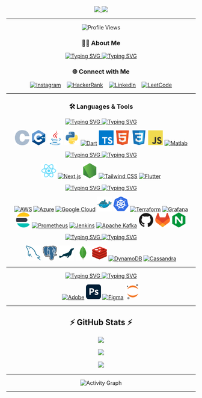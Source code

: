 <div align="center">

<!-- Dark mode (Yellow) -->
<a href="https://git.io/typing-svg#gh-dark-mode-only">
  <img src="https://readme-typing-svg.herokuapp.com?size=28&duration=4000&pause=1000&color=FFD700&center=true&vCenter=true&lines=Hello+👋;Hola+👋;Bonjour+👋;Hallo+👋;Ciao+👋;Olá+👋;नमस्ते+👋;Jambo+👋;This+is+Arnab+Mandal;Nice+to+meet+you!"/>
</a>

<!-- Light mode (Black) -->
<a href="https://git.io/typing-svg#gh-light-mode-only">
  <img src="https://readme-typing-svg.herokuapp.com?size=28&duration=4000&pause=1000&color=000000&center=true&vCenter=true&lines=Hello+👋;Hola+👋;Bonjour+👋;Hallo+👋;Ciao+👋;Olá+👋;Привет+👋;你好+👋;こんにちは+👋;안녕하세요+👋;नमस्ते+👋;مرحبا+👋;Merhaba+👋;Γειά+👋;Jambo+👋;שלום+👋;This+is+Arnab+Mandal;Nice+to+meet+you!"/>
</a>

</div>

---

<p align="center">
  <picture>
    <source media="(prefers-color-scheme: dark)" srcset="https://komarev.com/ghpvc/?username=arnab-apk&label=Profile%20views&color=FFD700&style=flat">
    <source media="(prefers-color-scheme: light)" srcset="https://komarev.com/ghpvc/?username=arnab-apk&label=Profile%20views&color=0e75b6&style=flat">
    <img src="https://komarev.com/ghpvc/?username=arnab-apk&label=Profile%20views&color=0e75b6&style=flat" alt="Profile Views" />
  </picture>
</p>

<div align="center">

### 👨‍💻 About Me

<!-- Dark mode (Yellow) -->
<a href="https://git.io/typing-svg#gh-dark-mode-only">
  <img src="https://readme-typing-svg.herokuapp.com?size=22&duration=4000&pause=1000&color=FFD700&center=true&vCenter=true&width=650&lines=🔭+I’m+currently+working+on+Python+Development;🌱+Currently+live+at+100+Days+Python+Course+by+Angela;👯+Looking+to+collaborate+on+(not+yet);🤝+Looking+for+help+with+(not+yet);📫+Reach+me:+arnabmandal261@gmail.com;⚡+Fun+fact:+Just+mad+about+jamming+with+friends!!+🎶" alt="Typing SVG" />
</a>

<!-- Light mode (Black) -->
<a href="https://git.io/typing-svg#gh-light-mode-only">
  <img src="https://readme-typing-svg.herokuapp.com?size=22&duration=4000&pause=1000&color=000000&center=true&vCenter=true&width=650&lines=🔭+I’m+currently+working+on+Python+Development;🌱+Currently+live+at+100+Days+Python+Course+by+Angela;👯+Looking+to+collaborate+on+(not+yet);🤝+Looking+for+help+with+(not+yet);📫+Reach+me:+arnabmandal261@gmail.com;⚡+Fun+fact:+Just+mad+about+jamming+with+friends!!+🎶" alt="Typing SVG" />
</a>


</div>

<h3 align="center">🌐 Connect with Me</h3>

<p align="center">
  <a href="https://instagram.com/_mr.invictus__" target="blank"><img src="https://raw.githubusercontent.com/rahuldkjain/github-profile-readme-generator/master/src/images/icons/Social/instagram.svg" alt="Instagram" height="30" width="40" /></a>
  &nbsp;&nbsp;
  <a href="https://www.hackerrank.com/profile/arnabmandal261" target="blank"><img src="https://raw.githubusercontent.com/rahuldkjain/github-profile-readme-generator/master/src/images/icons/Social/hackerrank.svg" alt="HackerRank" height="30" width="40" /></a>
  &nbsp;&nbsp;
  <a href="https://www.linkedin.com/in/arnab-mandal-00200131a/" target="_blank"><img src="https://raw.githubusercontent.com/rahuldkjain/github-profile-readme-generator/master/src/images/icons/Social/linked-in-alt.svg" alt="LinkedIn" height="30" width="40" /></a>
  &nbsp;&nbsp;
  <a href="https://leetcode.com/u/6IDfCDzl1s/" target="_blank"><img src="https://cdn.iconscout.com/icon/free/png-256/leetcode-3521542-2944960.png" alt="LeetCode" height="30" width="30" /></a>
</p>

---

<h3 align="center">🛠️ Languages & Tools</h3>

<div align="center">
<div align="center">

<div align="center">

<!-- Dark mode (Yellow) -->
<a href="https://git.io/typing-svg#gh-dark-mode-only">
  <img src="https://readme-typing-svg.herokuapp.com?size=24&duration=3000&pause=1000&color=FFD700&center=true&vCenter=true&lines=💻+PROGRAMMING+LANGUAGES" alt="Typing SVG" />
</a>

<!-- Light mode (Black) -->
<a href="https://git.io/typing-svg#gh-light-mode-only">
  <img src="https://readme-typing-svg.herokuapp.com?size=24&duration=3000&pause=1000&color=000000&center=true&vCenter=true&lines=💻+PROGRAMMING+LANGUAGES" alt="Typing SVG" />
</a>


<a href="https://www.cprogramming.com/" target="_blank"><img src="https://raw.githubusercontent.com/devicons/devicon/master/icons/c/c-original.svg" alt="C" width="40" height="40" /></a>
<a href="https://www.w3schools.com/cpp/" target="_blank"><img src="https://raw.githubusercontent.com/devicons/devicon/master/icons/cplusplus/cplusplus-original.svg" alt="C++" width="40" height="40" /></a>
<a href="https://www.java.com" target="_blank"><img src="https://raw.githubusercontent.com/devicons/devicon/master/icons/java/java-original.svg" alt="Java" width="40" height="40" /></a>
<a href="https://www.python.org" target="_blank"><img src="https://raw.githubusercontent.com/devicons/devicon/master/icons/python/python-original.svg" alt="Python" width="40" height="40" /></a>
<a href="https://dart.dev" target="_blank"><img src="https://www.vectorlogo.zone/logos/dartlang/dartlang-icon.svg" alt="Dart" width="40" height="40" /></a>
<a href="https://www.typescriptlang.org/" target="_blank"><img src="https://raw.githubusercontent.com/devicons/devicon/master/icons/typescript/typescript-original.svg" alt="TypeScript" width="40" height="40" /></a>
<a href="https://developer.mozilla.org/en-US/docs/Web/HTML" target="_blank"><img src="https://raw.githubusercontent.com/devicons/devicon/master/icons/html5/html5-original.svg" alt="HTML" width="40" height="40" /></a>
<a href="https://developer.mozilla.org/en-US/docs/Web/CSS" target="_blank"><img src="https://raw.githubusercontent.com/devicons/devicon/master/icons/css3/css3-original.svg" alt="CSS" width="40" height="40" /></a>
<a href="https://developer.mozilla.org/en-US/docs/Web/JavaScript" target="_blank"><img src="https://raw.githubusercontent.com/devicons/devicon/master/icons/javascript/javascript-original.svg" alt="JavaScript" width="40" height="40" /></a>
<a href="https://www.mathworks.com/" target="_blank"><img src="https://upload.wikimedia.org/wikipedia/commons/2/21/Matlab_Logo.png" alt="Matlab" width="40" height="40" /></a>

</div>


<div align="center">

  <!-- Dark mode (Yellow) -->
  <a href="https://git.io/typing-svg#gh-dark-mode-only">
    <img src="https://readme-typing-svg.herokuapp.com?size=24&duration=3000&pause=1000&color=FFD700&center=true&vCenter=true&lines=⚡+FRAMEWORKS+%26+LIBRARIES" alt="Typing SVG" />
  </a>

  <!-- Light mode (Black) -->
  <a href="https://git.io/typing-svg#gh-light-mode-only">
    <img src="https://readme-typing-svg.herokuapp.com?size=24&duration=3000&pause=1000&color=000000&center=true&vCenter=true&lines=⚡+FRAMEWORKS+%26+LIBRARIES" alt="Typing SVG" />
  </a>

</div>


<a href="https://reactjs.org/" target="_blank"><img src="https://raw.githubusercontent.com/devicons/devicon/master/icons/react/react-original.svg" alt="React" width="40" height="40" /></a>
<a href="https://nextjs.org/" target="_blank"><img src="https://cdn.worldvectorlogo.com/logos/nextjs-2.svg" alt="Next.js" width="40" height="40" /></a>
<a href="https://nodejs.org/" target="_blank"><img src="https://raw.githubusercontent.com/devicons/devicon/master/icons/nodejs/nodejs-original.svg" alt="Node.js" width="40" height="40" /></a>
<a href="https://tailwindcss.com/" target="_blank"><img src="https://www.vectorlogo.zone/logos/tailwindcss/tailwindcss-icon.svg" alt="Tailwind CSS" width="40" height="40" /></a>
<a href="https://flutter.dev" target="_blank"><img src="https://www.vectorlogo.zone/logos/flutterio/flutterio-icon.svg" alt="Flutter" width="40" height="40" /></a>

</div>



<div align="center">

  <!-- Dark mode (Yellow) -->
  <a href="https://git.io/typing-svg#gh-dark-mode-only">
    <img src="https://readme-typing-svg.herokuapp.com?size=24&duration=3000&pause=1000&color=FFD700&center=true&vCenter=true&lines=☁️+CLOUD+%26+DEVOPS" alt="Typing SVG" />
  </a>

  <!-- Light mode (Black) -->
  <a href="https://git.io/typing-svg#gh-light-mode-only">
    <img src="https://readme-typing-svg.herokuapp.com?size=24&duration=3000&pause=1000&color=000000&center=true&vCenter=true&lines=☁️+CLOUD+%26+DEVOPS" alt="Typing SVG" />
  </a>

</div>


<a href="https://aws.amazon.com/" target="_blank"><img src="https://www.vectorlogo.zone/logos/amazon_aws/amazon_aws-icon.svg" alt="AWS" width="40" height="40" /></a>
<a href="https://azure.microsoft.com/" target="_blank"><img src="https://www.vectorlogo.zone/logos/microsoft_azure/microsoft_azure-icon.svg" alt="Azure" width="40" height="40" /></a>
<a href="https://cloud.google.com/" target="_blank"><img src="https://www.vectorlogo.zone/logos/google_cloud/google_cloud-icon.svg" alt="Google Cloud" width="40" height="40" /></a>
<a href="https://www.docker.com/" target="_blank"><img src="https://raw.githubusercontent.com/devicons/devicon/master/icons/docker/docker-original.svg" alt="Docker" width="40" height="40" /></a>
<a href="https://kubernetes.io/" target="_blank"><img src="https://raw.githubusercontent.com/devicons/devicon/master/icons/kubernetes/kubernetes-plain.svg" alt="Kubernetes" width="40" height="40" /></a>
<a href="https://www.terraform.io/" target="_blank"><img src="https://www.vectorlogo.zone/logos/terraformio/terraformio-icon.svg" alt="Terraform" width="40" height="40" /></a>
<a href="https://grafana.com/" target="_blank"><img src="https://www.vectorlogo.zone/logos/grafana/grafana-icon.svg" alt="Grafana" width="40" height="40" /></a>
<a href="https://www.elastic.co/" target="_blank"><img src="https://raw.githubusercontent.com/devicons/devicon/master/icons/elasticsearch/elasticsearch-original.svg" alt="Elasticsearch" width="40" height="40" /></a>
<a href="https://prometheus.io/" target="_blank"><img src="https://www.vectorlogo.zone/logos/prometheusio/prometheusio-icon.svg" alt="Prometheus" width="40" height="40" /></a>
<a href="https://www.jenkins.io/" target="_blank"><img src="https://www.vectorlogo.zone/logos/jenkins/jenkins-icon.svg" alt="Jenkins" width="40" height="40" /></a>
<a href="https://kafka.apache.org/" target="_blank"><img src="https://www.vectorlogo.zone/logos/apache_kafka/apache_kafka-icon.svg" alt="Apache Kafka" width="40" height="40" /></a>
<a href="https://github.com/features/actions" target="_blank"><img src="https://raw.githubusercontent.com/devicons/devicon/master/icons/github/github-original.svg" alt="GitHub Actions" width="40" height="40" /></a>
<a href="https://about.gitlab.com/stages-devops-lifecycle/continuous-integration/" target="_blank"><img src="https://raw.githubusercontent.com/devicons/devicon/master/icons/gitlab/gitlab-original.svg" alt="GitLab CI/CD" width="40" height="40" /></a>
<a href="https://nginx.org/" target="_blank"><img src="https://raw.githubusercontent.com/devicons/devicon/master/icons/nginx/nginx-original.svg" alt="Nginx" width="40" height="40" /></a>

</div>


<div align="center">

  <!-- Dark mode (Yellow) -->
  <a href="https://git.io/typing-svg#gh-dark-mode-only">
    <img src="https://readme-typing-svg.herokuapp.com?size=24&duration=3000&pause=1000&color=FFD700&center=true&vCenter=true&lines=🗄️+DATABASES" alt="Typing SVG" />
  </a>

  <!-- Light mode (Black) -->
  <a href="https://git.io/typing-svg#gh-light-mode-only">
    <img src="https://readme-typing-svg.herokuapp.com?size=24&duration=3000&pause=1000&color=000000&center=true&vCenter=true&lines=🗄️+DATABASES" alt="Typing SVG" />
  </a>

  <br/>

  <!-- Database Icons -->
  <a href="https://www.mysql.com/" target="_blank"><img src="https://raw.githubusercontent.com/devicons/devicon/master/icons/mysql/mysql-original.svg" alt="MySQL" width="40" height="40" /></a>
  <a href="https://www.postgresql.org/" target="_blank"><img src="https://raw.githubusercontent.com/devicons/devicon/master/icons/postgresql/postgresql-original.svg" alt="PostgreSQL" width="40" height="40" /></a>
  <a href="https://mariadb.org/" target="_blank"><img src="https://raw.githubusercontent.com/devicons/devicon/master/icons/mariadb/mariadb-original.svg" alt="MariaDB" width="40" height="40" /></a>
  <a href="https://www.mongodb.com/" target="_blank"><img src="https://raw.githubusercontent.com/devicons/devicon/master/icons/mongodb/mongodb-original.svg" alt="MongoDB" width="40" height="40" /></a>
  <a href="https://redis.io/" target="_blank"><img src="https://raw.githubusercontent.com/devicons/devicon/master/icons/redis/redis-original.svg" alt="Redis" width="40" height="40" /></a>
  <a href="https://aws.amazon.com/dynamodb/" target="_blank"><img src="https://cdn.worldvectorlogo.com/logos/aws-dynamodb.svg" alt="DynamoDB" width="40" height="40" /></a>
  <a href="https://cassandra.apache.org/" target="_blank"><img src="https://www.vectorlogo.zone/logos/apache_cassandra/apache_cassandra-icon.svg" alt="Cassandra" width="40" height="40" /></a>

</div>

---

<div align="center">

  <!-- Dark mode (Yellow) -->
  <a href="https://git.io/typing-svg#gh-dark-mode-only">
    <img src="https://readme-typing-svg.herokuapp.com?size=24&duration=3000&pause=1000&color=FFD700&center=true&vCenter=true&lines=🎨+DESIGN+%26+OTHER+TOOLS" alt="Typing SVG" />
  </a>

  <!-- Light mode (Black) -->
  <a href="https://git.io/typing-svg#gh-light-mode-only">
    <img src="https://readme-typing-svg.herokuapp.com?size=24&duration=3000&pause=1000&color=000000&center=true&vCenter=true&lines=🎨+DESIGN+%26+OTHER+TOOLS" alt="Typing SVG" />
  </a>

  <br/>

  <!-- Tools Icons -->
  <a href="https://www.adobe.com/" target="_blank"><img src="https://cdn.worldvectorlogo.com/logos/adobe-1.svg" alt="Adobe" width="40" height="40" /></a>
  <a href="https://www.photoshop.com/" target="_blank"><img src="https://raw.githubusercontent.com/devicons/devicon/master/icons/photoshop/photoshop-plain.svg" alt="Adobe Photoshop" width="40" height="40" /></a>
  <a href="https://www.figma.com/" target="_blank"><img src="https://www.vectorlogo.zone/logos/figma/figma-icon.svg" alt="Figma" width="40" height="40" /></a>
  <a href="https://jupyter.org/" target="_blank"><img src="https://raw.githubusercontent.com/devicons/devicon/master/icons/jupyter/jupyter-original.svg" alt="Jupyter" width="40" height="40" /></a>

</div>

---



<h2 align="center">⚡ GitHub Stats ⚡</h2>

<p align="center">
  <picture>
    <!-- Dark -->
    <source media="(prefers-color-scheme: dark)" srcset="https://github-readme-stats.vercel.app/api/top-langs?username=Arnab-apk&layout=compact&langs_count=8&card_width=340&theme=transparent&hide_border=false&border_radius=12&title_color=FFD700&text_color=FFD700&icon_color=FFD700">
    <!-- Light -->
    <source media="(prefers-color-scheme: light)" srcset="https://github-readme-stats.vercel.app/api/top-langs?username=Arnab-apk&layout=compact&langs_count=8&card_width=340&theme=transparent&hide_border=false&border_radius=12&title_color=000000&text_color=000000&icon_color=000000">
    <!-- Fallback -->
    <img src="https://github-readme-stats.vercel.app/api/top-langs?username=Arnab-apk&layout=compact&langs_count=8&card_width=340&theme=transparent&hide_border=false&border_radius=12&title_color=000000&text_color=000000&icon_color=000000" />
  </picture>
</p>

<p align="center">
  <picture>
    <!-- Dark -->
    <source media="(prefers-color-scheme: dark)" srcset="https://github-readme-stats.vercel.app/api?username=Arnab-apk&show_icons=true&rank_icon=github&theme=transparent&hide_border=false&border_radius=12&title_color=FFD700&text_color=FFD700&icon_color=FFD700">
    <!-- Light -->
    <source media="(prefers-color-scheme: light)" srcset="https://github-readme-stats.vercel.app/api?username=Arnab-apk&show_icons=true&rank_icon=github&theme=transparent&hide_border=false&border_radius=12&title_color=000000&text_color=000000&icon_color=000000">
    <!-- Fallback -->
    <img src="https://github-readme-stats.vercel.app/api?username=Arnab-apk&show_icons=true&rank_icon=github&theme=transparent&hide_border=false&border_radius=12&title_color=000000&text_color=000000&icon_color=000000" />
  </picture>
</p>

<p align="center">
  <picture>
    <!-- Dark -->
    <source media="(prefers-color-scheme: dark)" srcset="https://nirzak-streak-stats.vercel.app/?user=Arnab-apk&theme=transparent&hide_border=false&border_radius=12&ring=FFD700&fire=FFD700&currStreakLabel=FFD700&sideNums=FFD700&sideLabels=FFD700">
    <!-- Light -->
    <source media="(prefers-color-scheme: light)" srcset="https://nirzak-streak-stats.vercel.app/?user=Arnab-apk&theme=transparent&hide_border=false&border_radius=12&ring=000000&fire=000000&currStreakLabel=000000&sideNums=000000&sideLabels=000000">
    <!-- Fallback -->
    <img src="https://nirzak-streak-stats.vercel.app/?user=Arnab-apk&theme=transparent&hide_border=false&border_radius=12&ring=000000&fire=000000&currStreakLabel=000000&sideNums=000000&sideLabels=000000" />
  </picture>
</p>


---

<!-- Activity Graph (Bigger + Gold Glow) -->
<p align="center">
  <picture>
    <!-- Dark Mode -->
    <source
      media="(prefers-color-scheme: dark)"
      srcset="https://github-readme-activity-graph.vercel.app/graph?username=Arnab-apk&custom_title=Arnab%20Mandal%27s%20Activity%20Graph&bg_color=00000000&color=FFD700&line=F7C72A&point=FFF08A&area=true&area_color=FFE97A&hide_border=false&height=320">
    <!-- Light Mode -->
    <source
      media="(prefers-color-scheme: light)"
      srcset="https://github-readme-activity-graph.vercel.app/graph?username=Arnab-apk&custom_title=Arnab%20Mandal%27s%20Activity%20Graph&theme=github-compact&bg_color=00000000&color=0e75b6&line=5aa7d6&point=a6d4f2&area=true&area_color=cfeaf9&hide_border=false&height=320">
    <!-- Fallback -->
    <img
      alt="Activity Graph"
      src="https://github-readme-activity-graph.vercel.app/graph?username=Arnab-apk&theme=github-compact&bg_color=00000000&color=0e75b6&line=5aa7d6&point=a6d4f2&area=true&area_color=cfeaf9&hide_border=false&height=320" />
  </picture>
</p>


---

<!-- Footer Wave -->
<div align="center">
  <picture>
    <source media="(prefers-color-scheme: dark)" srcset="https://capsule-render.vercel.app/api?type=waving&color=FFD700&height=70&section=footer"/>
    <source media="(prefers-color-scheme: light)" srcset="https://capsule
